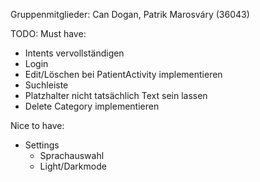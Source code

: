 Gruppenmitglieder: Can Dogan, Patrik Marosváry (36043)

TODO:
Must have:
- Intents vervollständigen
- Login
- Edit/Löschen bei PatientActivity implementieren
- Suchleiste
- Platzhalter nicht tatsächlich Text sein lassen
- Delete Category implementieren

Nice to have:
- Settings
  - Sprachauswahl
  - Light/Darkmode


